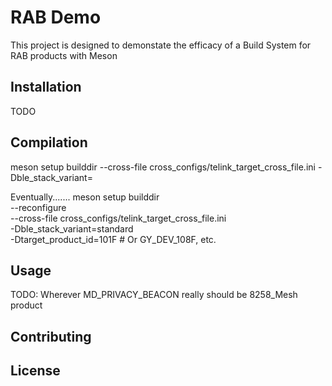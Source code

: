 # RAB Demo

This project is designed to demonstate the efficacy of a Build System for RAB products with Meson

## Installation

TODO

## Compilation

meson setup builddir --cross-file cross_configs/telink_target_cross_file.ini -Dble_stack_variant=<choice>

Eventually.......
meson setup builddir \
  --reconfigure \
  --cross-file cross_configs/telink_target_cross_file.ini \
  -Dble_stack_variant=standard \
  -Dtarget_product_id=101F # Or GY_DEV_108F, etc.

## Usage

TODO: Wherever MD_PRIVACY_BEACON really should be 8258_Mesh product

## Contributing

## License
